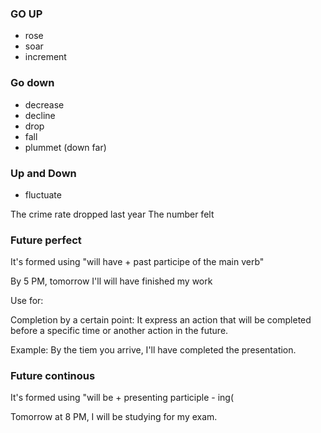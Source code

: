 ### GO UP

- rose
- soar 
- increment


### Go down

- decrease
- decline
- drop
- fall
- plummet (down far)

### Up and Down

- fluctuate

The crime rate dropped last year
The number felt 



### Future perfect

It's formed using "will have + past participe of the main verb" 

By 5 PM, tomorrow I'll will have finished my work

Use for:

Completion by a certain point: It express an action that will be completed before a specific time or another action in the future.

Example: By the tiem you arrive, I'll have completed the presentation.

### Future continous

It's formed using "will be + presenting participle - ing(

Tomorrow at 8 PM, I will be studying for my exam.


